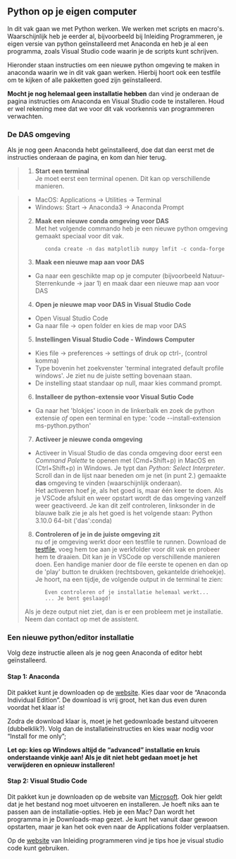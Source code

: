 ## Python op je eigen computer
<!--REF\label{/informatie/installatie}-->

In dit vak gaan we met Python werken. We werken met scripts en macro's. 
Waarschijnlijk heb je eerder al, bijvoorbeeld bij Inleiding Programmeren, je eigen versie van python geïnstalleerd met Anaconda en heb je al een programma, zoals Visual Studio code waarin je de scripts kunt schrijven. 

Hieronder staan instructies om een nieuwe python omgeving te maken in anaconda waarin we in dit vak gaan werken. Hierbij hoort ook een testfile om te kijken of alle pakketten goed zijn geïnstalleerd. 

**Mocht je nog helemaal geen installatie hebben** dan vind je onderaan de pagina instructies om Anaconda en Visual Studio code te installeren. Houd er wel rekening mee dat we voor dit vak voorkennis van programmeren verwachten. 

### De DAS omgeving
Als je nog geen Anaconda hebt geïnstalleerd, doe dat dan eerst met de instructies onderaan de pagina, en kom dan hier terug. 

> 1. **Start een terminal**<br> 
> Je moet eerst een terminal openen. Dit kan op verschillende manieren. <br>
<!-- >  - Open Visual Studio Code en type de sneltoets combinatie  Ctrl + \` (tegelijk de Ctrl of command toets met een \`). Je kan ook een terminal openen vanuit het menu.<br>-->
>  - MacOS: Applications -> Utilities -> Terminal<br>
>  - Windows: Start -> Anaconda3 -> Anaconda Prompt
> 
> 2. **Maak een nieuwe conda omgeving voor DAS**<br>
> Met het volgende commando heb je een nieuwe python omgeving gemaakt speciaal voor dit vak. 
>
> 			conda create -n das matplotlib numpy lmfit -c conda-forge 
> 
> 3. **Maak een nieuwe map aan voor DAS**<br>
> 	- Ga naar een geschikte map op je computer (bijvoorbeeld Natuur-Sterrenkunde -> jaar 1) en maak daar een nieuwe map aan voor DAS
> 
> 4. **Open je nieuwe map voor DAS in Visual Studio Code**<br>
> 	- Open Visual Studio Code
> 	- Ga naar file -> open folder en kies de map voor DAS
> 
> 5. **Instellingen Visual Studio Code - Windows Computer**<br>
> 	- Kies file -> preferences -> settings of druk op ctrl-, (control komma)
> 	- Type bovenin het zoekvenster 'terminal integrated default profile windows'. Je ziet nu de juiste setting bovenaan staan. 
> 	- De instelling staat standaar op null, maar kies command prompt. 
> 
> 6. **Installeer de python-extensie voor Visual Sutio Code**<br>
> 	- Ga naar het 'blokjes' icoon in de linkerbalk en zoek de python extensie *of* open een terminal en type: 'code --install-extension ms-python.python'
> 
> 7. **Activeer je nieuwe conda omgeving**<br>
>  - Activeer in Visual Studio de das conda omgeving door eerst een *Command Palette* te openen met (Cmd+Shift+p) in MacOS en (Ctrl+Shift+p) in Windows. Je typt dan *Python: Select Interpreter*. Scroll dan in de lijst naar beneden om je net (in punt 2.) gemaakte **das** omgeving te vinden (waarschijnlijk onderaan).<br>
> Het activeren hoef je, als het goed is, maar één keer te doen. Als je VSCode afsluit en weer opstart wordt de das omgeving vanzelf weer geactiveerd. Je kan dit zelf controleren, linksonder in de blauwe balk zie je als het goed is het volgende staan: Python 3.10.0 64-bit ('das':conda)
> 8. **Controleren of je in de juiste omgeving zit**<br>
>  nu of je omgeving werkt door een testfile te runnen. Download de [testfile](AllePakketten.py), voeg hem toe aan je werkfolder voor dit vak en probeer hem te draaien. Dit kan je in VSCode op verschillende manieren doen. Een handige manier door de file eerste te openen en dan op de 'play' button te drukken (rechtsboven, gekantelde driehoekje). Je hoort, na een tijdje, de volgende output in de terminal te zien: 
> 
> 			Even controleren of je installatie helemaal werkt... 
> 			... Je bent geslaagd!
> 
> Als je deze output niet ziet, dan is er een probleem met je
> installatie. Neem dan contact op met de assistent.


### Een nieuwe python/editor installatie

Volg deze instructie alleen als je nog geen Anaconda of editor hebt geïnstalleerd.

#### Stap 1: Anaconda

Dit pakket kunt je downloaden op de [website](https://www.anaconda.com/products/distribution). 
Kies daar voor de “Anaconda Individual Edition”. De download is vrij groot, het kan dus even duren voordat het klaar is!

Zodra de download klaar is, moet je het gedownloade bestand uitvoeren (dubbelklik?). Volg dan de installatieinstructies en kies waar nodig voor “Install for me only”; 

**Let op: kies op Windows altijd de “advanced” installatie en kruis onderstaande vinkje aan! Als je dit niet hebt gedaan moet je het verwijderen en opnieuw installeren!**


#### Stap 2: Visual Studio Code

Dit pakket kun je downloaden op de website van [Microsoft](https://code.visualstudio.com/). Ook hier geldt dat je het bestand nog moet uitvoeren en installeren. Je hoeft niks aan te passen aan de installatie-opties. Heb je een Mac? Dan wordt het programma in je Downloads-map gezet. Je kunt het vanuit daar gewoon opstarten, maar je kan het ook even naar de Applications folder verplaatsen.

Op de [website](https://progns.proglab.nl/python/installatie/computer) van Inleiding programmeren vind je tips hoe je visual studio code kunt gebruiken. 

